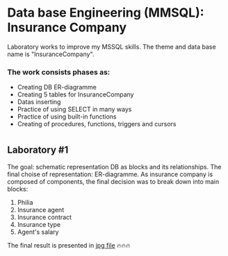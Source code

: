 # Data base Engineering (MMSQL): Insurance Company
Laboratory works to improve my MSSQL skills. The theme and data base name is "InsuranceCompany". 
### The work consists phases as:
  - Creating DB ER-diagramme
  - Creating 5 tables for InsuranceCompany
  - Datas inserting  
  - Practice of using SELECT in many ways
  - Practice of using built-in functions
  - Creating of procedures, functions, triggers and cursors

#
## Laboratory #1
The goal: schematic representation DB as blocks and its relationships.
The final choise of representation: ER-diagramme.
As insurance company is composed of components, the final decision was to break down into main blocks:
  1) Philia
  2) Insurance agent
  3) Insurance contract
  4) Insurance type
  5) Agent's salary

The final result is presented in [jpg file](https://github.com/MilaHalko/DB-InsuranceCompany/blob/main/InsuranceCompanyER.jpg) :fire::fire::fire:
